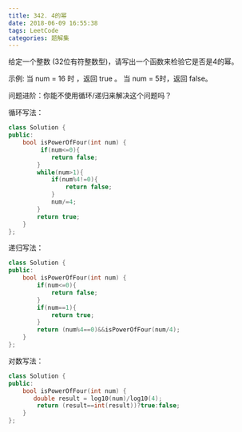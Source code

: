 ```yaml
---
title: 342. 4的幂
date: 2018-06-09 16:55:38
tags: LeetCode
categories: 题解集
---
```


给定一个整数 (32位有符整数型)，请写出一个函数来检验它是否是4的幂。

示例:
当 num = 16 时 ，返回 true 。 当 num = 5时，返回 false。

问题进阶：你能不使用循环/递归来解决这个问题吗？

循环写法：
```cpp
class Solution {
public:
    bool isPowerOfFour(int num) {
         if(num<=0){
            return false;
        }
        while(num>1){
            if(num%4!=0){
                return false;
            }
            num/=4;
        }
        return true;
    }
};
```
递归写法：
```cpp
class Solution {
public:
    bool isPowerOfFour(int num) {
        if(num<=0){
            return false;
        }
        if(num==1){
            return true;
        }
        return (num%4==0)&&isPowerOfFour(num/4);
    }
};
```
对数写法：
```cpp
class Solution {
public:
    bool isPowerOfFour(int num) {
       double result = log10(num)/log10(4);
        return (result==int(result))?true:false;
    }
};
```